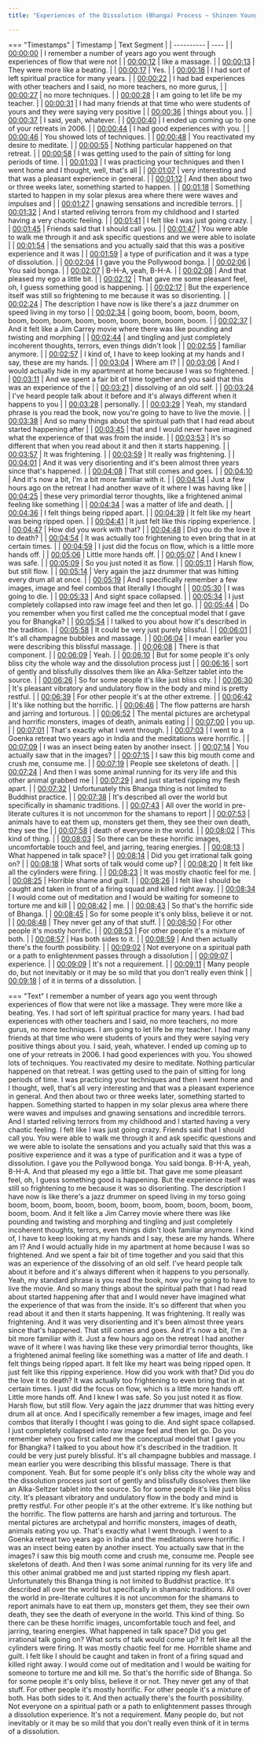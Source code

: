 ```yaml
---
title: "Experiences of the Dissolution (Bhanga) Process ~ Shinzen Young Interactive - 1 of 3"

---
```

=== "Timestamps"
    | Timestamp | Text Segment |
    | ---------- | ----  |
    | [00:00:00](https://www.youtube.com/watch?v=MUryO_vJT1o&t=0) |  I remember a number of years ago you went through experiences of flow that were not |
    | [00:00:12](https://www.youtube.com/watch?v=MUryO_vJT1o&t=12) |  like a massage. |
    | [00:00:13](https://www.youtube.com/watch?v=MUryO_vJT1o&t=13) |  They were more like a beating. |
    | [00:00:17](https://www.youtube.com/watch?v=MUryO_vJT1o&t=17) |  Yes. |
    | [00:00:18](https://www.youtube.com/watch?v=MUryO_vJT1o&t=18) |  I had sort of left spiritual practice for many years. |
    | [00:00:22](https://www.youtube.com/watch?v=MUryO_vJT1o&t=22) |  I had bad experiences with other teachers and I said, no more teachers, no more gurus, |
    | [00:00:27](https://www.youtube.com/watch?v=MUryO_vJT1o&t=27) |  no more techniques. |
    | [00:00:28](https://www.youtube.com/watch?v=MUryO_vJT1o&t=28) |  I am going to let life be my teacher. |
    | [00:00:31](https://www.youtube.com/watch?v=MUryO_vJT1o&t=31) |  I had many friends at that time who were students of yours and they were saying very positive |
    | [00:00:36](https://www.youtube.com/watch?v=MUryO_vJT1o&t=36) |  things about you. |
    | [00:00:37](https://www.youtube.com/watch?v=MUryO_vJT1o&t=37) |  I said, yeah, whatever. |
    | [00:00:40](https://www.youtube.com/watch?v=MUryO_vJT1o&t=40) |  I ended up coming up to one of your retreats in 2006. |
    | [00:00:44](https://www.youtube.com/watch?v=MUryO_vJT1o&t=44) |  I had good experiences with you. |
    | [00:00:46](https://www.youtube.com/watch?v=MUryO_vJT1o&t=46) |  You showed lots of techniques. |
    | [00:00:48](https://www.youtube.com/watch?v=MUryO_vJT1o&t=48) |  You reactivated my desire to meditate. |
    | [00:00:55](https://www.youtube.com/watch?v=MUryO_vJT1o&t=55) |  Nothing particular happened on that retreat. |
    | [00:00:58](https://www.youtube.com/watch?v=MUryO_vJT1o&t=58) |  I was getting used to the pain of sitting for long periods of time. |
    | [00:01:03](https://www.youtube.com/watch?v=MUryO_vJT1o&t=63) |  I was practicing your techniques and then I went home and I thought, well, that's all |
    | [00:01:07](https://www.youtube.com/watch?v=MUryO_vJT1o&t=67) |  very interesting and that was a pleasant experience in general. |
    | [00:01:12](https://www.youtube.com/watch?v=MUryO_vJT1o&t=72) |  And then about two or three weeks later, something started to happen. |
    | [00:01:18](https://www.youtube.com/watch?v=MUryO_vJT1o&t=78) |  Something started to happen in my solar plexus area where there were waves and impulses and |
    | [00:01:27](https://www.youtube.com/watch?v=MUryO_vJT1o&t=87) |  gnawing sensations and incredible terrors. |
    | [00:01:32](https://www.youtube.com/watch?v=MUryO_vJT1o&t=92) |  And I started reliving terrors from my childhood and I started having a very chaotic feeling. |
    | [00:01:41](https://www.youtube.com/watch?v=MUryO_vJT1o&t=101) |  I felt like I was just going crazy. |
    | [00:01:45](https://www.youtube.com/watch?v=MUryO_vJT1o&t=105) |  Friends said that I should call you. |
    | [00:01:47](https://www.youtube.com/watch?v=MUryO_vJT1o&t=107) |  You were able to walk me through it and ask specific questions and we were able to isolate |
    | [00:01:54](https://www.youtube.com/watch?v=MUryO_vJT1o&t=114) |  the sensations and you actually said that this was a positive experience and it was |
    | [00:01:59](https://www.youtube.com/watch?v=MUryO_vJT1o&t=119) |  a type of purification and it was a type of dissolution. |
    | [00:02:04](https://www.youtube.com/watch?v=MUryO_vJT1o&t=124) |  I gave you the Pollywood bonga. |
    | [00:02:06](https://www.youtube.com/watch?v=MUryO_vJT1o&t=126) |  You said bonga. |
    | [00:02:07](https://www.youtube.com/watch?v=MUryO_vJT1o&t=127) |  B-H-A, yeah, B-H-A. |
    | [00:02:08](https://www.youtube.com/watch?v=MUryO_vJT1o&t=128) |  And that pleased my ego a little bit. |
    | [00:02:12](https://www.youtube.com/watch?v=MUryO_vJT1o&t=132) |  That gave me some pleasant feel, oh, I guess something good is happening. |
    | [00:02:17](https://www.youtube.com/watch?v=MUryO_vJT1o&t=137) |  But the experience itself was still so frightening to me because it was so disorienting. |
    | [00:02:24](https://www.youtube.com/watch?v=MUryO_vJT1o&t=144) |  The description I have now is like there's a jazz drummer on speed living in my torso |
    | [00:02:34](https://www.youtube.com/watch?v=MUryO_vJT1o&t=154) |  going boom, boom, boom, boom, boom, boom, boom, boom, boom, boom, boom, boom, boom. |
    | [00:02:37](https://www.youtube.com/watch?v=MUryO_vJT1o&t=157) |  And it felt like a Jim Carrey movie where there was like pounding and twisting and morphing |
    | [00:02:44](https://www.youtube.com/watch?v=MUryO_vJT1o&t=164) |  and tingling and just completely incoherent thoughts, terrors, even things didn't look |
    | [00:02:55](https://www.youtube.com/watch?v=MUryO_vJT1o&t=175) |  familiar anymore. |
    | [00:02:57](https://www.youtube.com/watch?v=MUryO_vJT1o&t=177) |  I kind of, I have to keep looking at my hands and I say, these are my hands. |
    | [00:03:04](https://www.youtube.com/watch?v=MUryO_vJT1o&t=184) |  Where am I? |
    | [00:03:06](https://www.youtube.com/watch?v=MUryO_vJT1o&t=186) |  And I would actually hide in my apartment at home because I was so frightened. |
    | [00:03:11](https://www.youtube.com/watch?v=MUryO_vJT1o&t=191) |  And we spent a fair bit of time together and you said that this was an experience of the |
    | [00:03:21](https://www.youtube.com/watch?v=MUryO_vJT1o&t=201) |  dissolving of an old self. |
    | [00:03:24](https://www.youtube.com/watch?v=MUryO_vJT1o&t=204) |  I've heard people talk about it before and it's always different when it happens to you |
    | [00:03:28](https://www.youtube.com/watch?v=MUryO_vJT1o&t=208) |  personally. |
    | [00:03:29](https://www.youtube.com/watch?v=MUryO_vJT1o&t=209) |  Yeah, my standard phrase is you read the book, now you're going to have to live the movie. |
    | [00:03:38](https://www.youtube.com/watch?v=MUryO_vJT1o&t=218) |  And so many things about the spiritual path that I had read about started happening after |
    | [00:03:45](https://www.youtube.com/watch?v=MUryO_vJT1o&t=225) |  that and I would never have imagined what the experience of that was from the inside. |
    | [00:03:53](https://www.youtube.com/watch?v=MUryO_vJT1o&t=233) |  It's so different that when you read about it and then it starts happening. |
    | [00:03:57](https://www.youtube.com/watch?v=MUryO_vJT1o&t=237) |  It was frightening. |
    | [00:03:59](https://www.youtube.com/watch?v=MUryO_vJT1o&t=239) |  It really was frightening. |
    | [00:04:01](https://www.youtube.com/watch?v=MUryO_vJT1o&t=241) |  And it was very disorienting and it's been almost three years since that's happened. |
    | [00:04:08](https://www.youtube.com/watch?v=MUryO_vJT1o&t=248) |  That still comes and goes. |
    | [00:04:10](https://www.youtube.com/watch?v=MUryO_vJT1o&t=250) |  And it's now a bit, I'm a bit more familiar with it. |
    | [00:04:14](https://www.youtube.com/watch?v=MUryO_vJT1o&t=254) |  Just a few hours ago on the retreat I had another wave of it where I was having like |
    | [00:04:25](https://www.youtube.com/watch?v=MUryO_vJT1o&t=265) |  these very primordial terror thoughts, like a frightened animal feeling like something |
    | [00:04:34](https://www.youtube.com/watch?v=MUryO_vJT1o&t=274) |  was a matter of life and death. |
    | [00:04:36](https://www.youtube.com/watch?v=MUryO_vJT1o&t=276) |  I felt things being ripped apart. |
    | [00:04:39](https://www.youtube.com/watch?v=MUryO_vJT1o&t=279) |  It felt like my heart was being ripped open. |
    | [00:04:41](https://www.youtube.com/watch?v=MUryO_vJT1o&t=281) |  It just felt like this ripping experience. |
    | [00:04:47](https://www.youtube.com/watch?v=MUryO_vJT1o&t=287) |  How did you work with that? |
    | [00:04:48](https://www.youtube.com/watch?v=MUryO_vJT1o&t=288) |  Did you do the love it to death? |
    | [00:04:54](https://www.youtube.com/watch?v=MUryO_vJT1o&t=294) |  It was actually too frightening to even bring that in at certain times. |
    | [00:04:59](https://www.youtube.com/watch?v=MUryO_vJT1o&t=299) |  I just did the focus on flow, which is a little more hands off. |
    | [00:05:06](https://www.youtube.com/watch?v=MUryO_vJT1o&t=306) |  Little more hands off. |
    | [00:05:07](https://www.youtube.com/watch?v=MUryO_vJT1o&t=307) |  And I knew I was safe. |
    | [00:05:09](https://www.youtube.com/watch?v=MUryO_vJT1o&t=309) |  So you just noted it as flow. |
    | [00:05:11](https://www.youtube.com/watch?v=MUryO_vJT1o&t=311) |  Harsh flow, but still flow. |
    | [00:05:14](https://www.youtube.com/watch?v=MUryO_vJT1o&t=314) |  Very again the jazz drummer that was hitting every drum all at once. |
    | [00:05:19](https://www.youtube.com/watch?v=MUryO_vJT1o&t=319) |  And I specifically remember a few images, image and feel combos that literally I thought |
    | [00:05:30](https://www.youtube.com/watch?v=MUryO_vJT1o&t=330) |  I was going to die. |
    | [00:05:33](https://www.youtube.com/watch?v=MUryO_vJT1o&t=333) |  And sight space collapsed. |
    | [00:05:34](https://www.youtube.com/watch?v=MUryO_vJT1o&t=334) |  I just completely collapsed into raw image feel and then let go. |
    | [00:05:44](https://www.youtube.com/watch?v=MUryO_vJT1o&t=344) |  Do you remember when you first called me the conceptual model that I gave you for Bhangka? |
    | [00:05:54](https://www.youtube.com/watch?v=MUryO_vJT1o&t=354) |  I talked to you about how it's described in the tradition. |
    | [00:05:58](https://www.youtube.com/watch?v=MUryO_vJT1o&t=358) |  It could be very just purely blissful. |
    | [00:06:01](https://www.youtube.com/watch?v=MUryO_vJT1o&t=361) |  It's all champagne bubbles and massage. |
    | [00:06:04](https://www.youtube.com/watch?v=MUryO_vJT1o&t=364) |  I mean earlier you were describing this blissful massage. |
    | [00:06:08](https://www.youtube.com/watch?v=MUryO_vJT1o&t=368) |  There is that component. |
    | [00:06:09](https://www.youtube.com/watch?v=MUryO_vJT1o&t=369) |  Yeah. |
    | [00:06:10](https://www.youtube.com/watch?v=MUryO_vJT1o&t=370) |  But for some people it's only bliss city the whole way and the dissolution process just |
    | [00:06:16](https://www.youtube.com/watch?v=MUryO_vJT1o&t=376) |  sort of gently and blissfully dissolves them like an Alka-Seltzer tablet into the source. |
    | [00:06:26](https://www.youtube.com/watch?v=MUryO_vJT1o&t=386) |  So for some people it's like just bliss city. |
    | [00:06:30](https://www.youtube.com/watch?v=MUryO_vJT1o&t=390) |  It's pleasant vibratory and undulatory flow in the body and mind is pretty restful. |
    | [00:06:39](https://www.youtube.com/watch?v=MUryO_vJT1o&t=399) |  For other people it's at the other extreme. |
    | [00:06:42](https://www.youtube.com/watch?v=MUryO_vJT1o&t=402) |  It's like nothing but the horrific. |
    | [00:06:46](https://www.youtube.com/watch?v=MUryO_vJT1o&t=406) |  The flow patterns are harsh and jarring and torturous. |
    | [00:06:52](https://www.youtube.com/watch?v=MUryO_vJT1o&t=412) |  The mental pictures are archetypal and horrific monsters, images of death, animals eating |
    | [00:07:00](https://www.youtube.com/watch?v=MUryO_vJT1o&t=420) |  you up. |
    | [00:07:01](https://www.youtube.com/watch?v=MUryO_vJT1o&t=421) |  That's exactly what I went through. |
    | [00:07:03](https://www.youtube.com/watch?v=MUryO_vJT1o&t=423) |  I went to a Goenka retreat two years ago in India and the meditations were horrific. |
    | [00:07:09](https://www.youtube.com/watch?v=MUryO_vJT1o&t=429) |  I was an insect being eaten by another insect. |
    | [00:07:14](https://www.youtube.com/watch?v=MUryO_vJT1o&t=434) |  You actually saw that in the images? |
    | [00:07:15](https://www.youtube.com/watch?v=MUryO_vJT1o&t=435) |  I saw this big mouth come and crush me, consume me. |
    | [00:07:19](https://www.youtube.com/watch?v=MUryO_vJT1o&t=439) |  People see skeletons of death. |
    | [00:07:24](https://www.youtube.com/watch?v=MUryO_vJT1o&t=444) |  And then I was some animal running for its very life and this other animal grabbed me |
    | [00:07:29](https://www.youtube.com/watch?v=MUryO_vJT1o&t=449) |  and just started ripping my flesh apart. |
    | [00:07:32](https://www.youtube.com/watch?v=MUryO_vJT1o&t=452) |  Unfortunately this Bhanga thing is not limited to Buddhist practice. |
    | [00:07:38](https://www.youtube.com/watch?v=MUryO_vJT1o&t=458) |  It's described all over the world but specifically in shamanic traditions. |
    | [00:07:43](https://www.youtube.com/watch?v=MUryO_vJT1o&t=463) |  All over the world in pre-literate cultures it is not uncommon for the shamans to report |
    | [00:07:53](https://www.youtube.com/watch?v=MUryO_vJT1o&t=473) |  animals have to eat them up, monsters get them, they see their own death, they see the |
    | [00:07:58](https://www.youtube.com/watch?v=MUryO_vJT1o&t=478) |  death of everyone in the world. |
    | [00:08:02](https://www.youtube.com/watch?v=MUryO_vJT1o&t=482) |  This kind of thing. |
    | [00:08:03](https://www.youtube.com/watch?v=MUryO_vJT1o&t=483) |  So there can be these horrific images, uncomfortable touch and feel, and jarring, tearing energies. |
    | [00:08:13](https://www.youtube.com/watch?v=MUryO_vJT1o&t=493) |  What happened in talk space? |
    | [00:08:14](https://www.youtube.com/watch?v=MUryO_vJT1o&t=494) |  Did you get irrational talk going on? |
    | [00:08:18](https://www.youtube.com/watch?v=MUryO_vJT1o&t=498) |  What sorts of talk would come up? |
    | [00:08:20](https://www.youtube.com/watch?v=MUryO_vJT1o&t=500) |  It felt like all the cylinders were firing. |
    | [00:08:23](https://www.youtube.com/watch?v=MUryO_vJT1o&t=503) |  It was mostly chaotic feel for me. |
    | [00:08:25](https://www.youtube.com/watch?v=MUryO_vJT1o&t=505) |  Horrible shame and guilt. |
    | [00:08:26](https://www.youtube.com/watch?v=MUryO_vJT1o&t=506) |  I felt like I should be caught and taken in front of a firing squad and killed right away. |
    | [00:08:34](https://www.youtube.com/watch?v=MUryO_vJT1o&t=514) |  I would come out of meditation and I would be waiting for someone to torture me and kill |
    | [00:08:42](https://www.youtube.com/watch?v=MUryO_vJT1o&t=522) |  me. |
    | [00:08:43](https://www.youtube.com/watch?v=MUryO_vJT1o&t=523) |  So that's the horrific side of Bhanga. |
    | [00:08:45](https://www.youtube.com/watch?v=MUryO_vJT1o&t=525) |  So for some people it's only bliss, believe it or not. |
    | [00:08:48](https://www.youtube.com/watch?v=MUryO_vJT1o&t=528) |  They never get any of that stuff. |
    | [00:08:50](https://www.youtube.com/watch?v=MUryO_vJT1o&t=530) |  For other people it's mostly horrific. |
    | [00:08:53](https://www.youtube.com/watch?v=MUryO_vJT1o&t=533) |  For other people it's a mixture of both. |
    | [00:08:57](https://www.youtube.com/watch?v=MUryO_vJT1o&t=537) |  Has both sides to it. |
    | [00:08:59](https://www.youtube.com/watch?v=MUryO_vJT1o&t=539) |  And then actually there's the fourth possibility. |
    | [00:09:02](https://www.youtube.com/watch?v=MUryO_vJT1o&t=542) |  Not everyone on a spiritual path or a path to enlightenment passes through a dissolution |
    | [00:09:07](https://www.youtube.com/watch?v=MUryO_vJT1o&t=547) |  experience. |
    | [00:09:09](https://www.youtube.com/watch?v=MUryO_vJT1o&t=549) |  It's not a requirement. |
    | [00:09:11](https://www.youtube.com/watch?v=MUryO_vJT1o&t=551) |  Many people do, but not inevitably or it may be so mild that you don't really even think |
    | [00:09:18](https://www.youtube.com/watch?v=MUryO_vJT1o&t=558) |  of it in terms of a dissolution. |

=== "Text"
     I remember a number of years ago you went through experiences of flow that were not like a massage. They were more like a beating. Yes. I had sort of left spiritual practice for many years. I had bad experiences with other teachers and I said, no more teachers, no more gurus, no more techniques. I am going to let life be my teacher. I had many friends at that time who were students of yours and they were saying very positive things about you. I said, yeah, whatever. I ended up coming up to one of your retreats in 2006. I had good experiences with you. You showed lots of techniques. You reactivated my desire to meditate. Nothing particular happened on that retreat. I was getting used to the pain of sitting for long periods of time. I was practicing your techniques and then I went home and I thought, well, that's all very interesting and that was a pleasant experience in general. And then about two or three weeks later, something started to happen. Something started to happen in my solar plexus area where there were waves and impulses and gnawing sensations and incredible terrors. And I started reliving terrors from my childhood and I started having a very chaotic feeling. I felt like I was just going crazy. Friends said that I should call you. You were able to walk me through it and ask specific questions and we were able to isolate the sensations and you actually said that this was a positive experience and it was a type of purification and it was a type of dissolution. I gave you the Pollywood bonga. You said bonga. B-H-A, yeah, B-H-A. And that pleased my ego a little bit. That gave me some pleasant feel, oh, I guess something good is happening. But the experience itself was still so frightening to me because it was so disorienting. The description I have now is like there's a jazz drummer on speed living in my torso going boom, boom, boom, boom, boom, boom, boom, boom, boom, boom, boom, boom, boom. And it felt like a Jim Carrey movie where there was like pounding and twisting and morphing and tingling and just completely incoherent thoughts, terrors, even things didn't look familiar anymore. I kind of, I have to keep looking at my hands and I say, these are my hands. Where am I? And I would actually hide in my apartment at home because I was so frightened. And we spent a fair bit of time together and you said that this was an experience of the dissolving of an old self. I've heard people talk about it before and it's always different when it happens to you personally. Yeah, my standard phrase is you read the book, now you're going to have to live the movie. And so many things about the spiritual path that I had read about started happening after that and I would never have imagined what the experience of that was from the inside. It's so different that when you read about it and then it starts happening. It was frightening. It really was frightening. And it was very disorienting and it's been almost three years since that's happened. That still comes and goes. And it's now a bit, I'm a bit more familiar with it. Just a few hours ago on the retreat I had another wave of it where I was having like these very primordial terror thoughts, like a frightened animal feeling like something was a matter of life and death. I felt things being ripped apart. It felt like my heart was being ripped open. It just felt like this ripping experience. How did you work with that? Did you do the love it to death? It was actually too frightening to even bring that in at certain times. I just did the focus on flow, which is a little more hands off. Little more hands off. And I knew I was safe. So you just noted it as flow. Harsh flow, but still flow. Very again the jazz drummer that was hitting every drum all at once. And I specifically remember a few images, image and feel combos that literally I thought I was going to die. And sight space collapsed. I just completely collapsed into raw image feel and then let go. Do you remember when you first called me the conceptual model that I gave you for Bhangka? I talked to you about how it's described in the tradition. It could be very just purely blissful. It's all champagne bubbles and massage. I mean earlier you were describing this blissful massage. There is that component. Yeah. But for some people it's only bliss city the whole way and the dissolution process just sort of gently and blissfully dissolves them like an Alka-Seltzer tablet into the source. So for some people it's like just bliss city. It's pleasant vibratory and undulatory flow in the body and mind is pretty restful. For other people it's at the other extreme. It's like nothing but the horrific. The flow patterns are harsh and jarring and torturous. The mental pictures are archetypal and horrific monsters, images of death, animals eating you up. That's exactly what I went through. I went to a Goenka retreat two years ago in India and the meditations were horrific. I was an insect being eaten by another insect. You actually saw that in the images? I saw this big mouth come and crush me, consume me. People see skeletons of death. And then I was some animal running for its very life and this other animal grabbed me and just started ripping my flesh apart. Unfortunately this Bhanga thing is not limited to Buddhist practice. It's described all over the world but specifically in shamanic traditions. All over the world in pre-literate cultures it is not uncommon for the shamans to report animals have to eat them up, monsters get them, they see their own death, they see the death of everyone in the world. This kind of thing. So there can be these horrific images, uncomfortable touch and feel, and jarring, tearing energies. What happened in talk space? Did you get irrational talk going on? What sorts of talk would come up? It felt like all the cylinders were firing. It was mostly chaotic feel for me. Horrible shame and guilt. I felt like I should be caught and taken in front of a firing squad and killed right away. I would come out of meditation and I would be waiting for someone to torture me and kill me. So that's the horrific side of Bhanga. So for some people it's only bliss, believe it or not. They never get any of that stuff. For other people it's mostly horrific. For other people it's a mixture of both. Has both sides to it. And then actually there's the fourth possibility. Not everyone on a spiritual path or a path to enlightenment passes through a dissolution experience. It's not a requirement. Many people do, but not inevitably or it may be so mild that you don't really even think of it in terms of a dissolution.